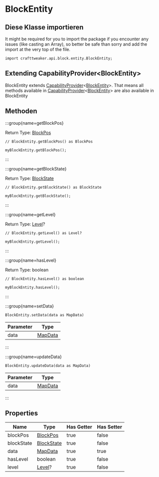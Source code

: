 # BlockEntity

## Diese Klasse importieren

It might be required for you to import the package if you encounter any issues (like casting an Array), so better be safe than sorry and add the import at the very top of the file.
```zenscript
import crafttweaker.api.block.entity.BlockEntity;
```


## Extending CapabilityProvider&lt;BlockEntity&gt;

BlockEntity extends [CapabilityProvider](/forge/api/capability/CapabilityProvider)&lt;[BlockEntity](/vanilla/api/block/entity/BlockEntity)&gt;. That means all methods available in [CapabilityProvider](/forge/api/capability/CapabilityProvider)&lt;[BlockEntity](/vanilla/api/block/entity/BlockEntity)&gt; are also available in BlockEntity

## Methoden

:::group{name=getBlockPos}

Return Type: [BlockPos](/vanilla/api/util/math/BlockPos)

```zenscript
// BlockEntity.getBlockPos() as BlockPos

myBlockEntity.getBlockPos();
```

:::

:::group{name=getBlockState}

Return Type: [BlockState](/vanilla/api/block/BlockState)

```zenscript
// BlockEntity.getBlockState() as BlockState

myBlockEntity.getBlockState();
```

:::

:::group{name=getLevel}

Return Type: [Level](/vanilla/api/world/Level)?

```zenscript
// BlockEntity.getLevel() as Level?

myBlockEntity.getLevel();
```

:::

:::group{name=hasLevel}

Return Type: boolean

```zenscript
// BlockEntity.hasLevel() as boolean

myBlockEntity.hasLevel();
```

:::

:::group{name=setData}

```zenscript
BlockEntity.setData(data as MapData)
```

| Parameter | Type                                 |
| --------- | ------------------------------------ |
| data      | [MapData](/vanilla/api/data/MapData) |


:::

:::group{name=updateData}

```zenscript
BlockEntity.updateData(data as MapData)
```

| Parameter | Type                                 |
| --------- | ------------------------------------ |
| data      | [MapData](/vanilla/api/data/MapData) |


:::


## Properties

| Name       | Type                                        | Has Getter | Has Setter |
| ---------- | ------------------------------------------- | ---------- | ---------- |
| blockPos   | [BlockPos](/vanilla/api/util/math/BlockPos) | true       | false      |
| blockState | [BlockState](/vanilla/api/block/BlockState) | true       | false      |
| data       | [MapData](/vanilla/api/data/MapData)        | true       | true       |
| hasLevel   | boolean                                     | true       | false      |
| level      | [Level](/vanilla/api/world/Level)?          | true       | false      |

